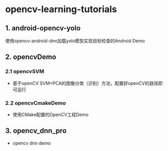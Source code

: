 # opencv-learning-tutorials
## 1. android-opencv-yolo
使用opencv-android-dnn加载yolo模型实现目标检查的Android Demo
## 2. opencvDemo
### 2.1 opencvSVM
- 基于openCV SVM+PCA的图像分类（识别）方法，配置好openCV的路径即可运行
### 2.2 opencvCmakeDemo
- 使用CMake配置的OpenCV工程Demo
## 3. opencv_dnn_pro
- opencv dnn demo